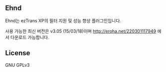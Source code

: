
## Ehnd
Ehnd는 ezTrans XP의 필터 지원 및 성능 향상 플러그인입니다. 

사용 가능한 최신 버전은 v3.05 (15/03/18)이며 http://eroha.net/220301117949 에서 다운로드 가능합니다.

## License
GNU GPLv3
